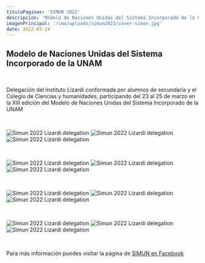 ```yaml
---
tituloPaginas: 'SIMUN 2022'
descripcion: 'Modelo de Naciones Unidas del Sistema Incorporado de la UNAM. '
imagenPrincipal: '/ima/uploads/simun2022/cover-simun.jpg'
date: 2022-03-24
---
```


## Modelo de Naciones Unidas del Sistema Incorporado de la UNAM

<br>

Delegación del Instituto Lizardi conformada por alumnos de secundaria y el Colegio de Ciencias y humanidades, participando del 23 al 25 de marzo en la XIII edición del Modelo de Naciones Unidas del Sistema Incorporado de la UNAM

<br>

![Simun 2022 Lizardi delegation](/ima/uploads/simun2022/aldo-de-jesus.jpg)
![Simun 2022 Lizardi delegation](/ima/uploads/simun2022/danielena.jpg)
![Simun 2022 Lizardi delegation](/ima/uploads/simun2022/diana-abigail.jpg)

<br>

![Simun 2022 Lizardi delegation](/ima/uploads/simun2022/diego-bravo.jpg)
![Simun 2022 Lizardi delegation](/ima/uploads/simun2022/gala-fernanda.jpg)
![Simun 2022 Lizardi delegation](/ima/uploads/simun2022/luciana.jpg)

<br>

![Simun 2022 Lizardi delegation](/ima/uploads/simun2022/luis-daniel.jpg)
![Simun 2022 Lizardi delegation](/ima/uploads/simun2022/luis-emiliano.jpg)
![Simun 2022 Lizardi delegation](/ima/uploads/simun2022/marco-antonio.jpg)

<br>

![Simun 2022 Lizardi delegation](/ima/uploads/simun2022/maria-jose.jpg)
![Simun 2022 Lizardi delegation](/ima/uploads/simun2022/sofia-leyva.jpg)
![Simun 2022 Lizardi delegation](/ima/uploads/simun2022/valeria-floriana.jpg)

<br>

Para más información puedes visitar la página de [SIMUN en Facebook]( https://es-la.facebook.com/simununam/)